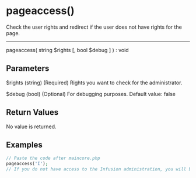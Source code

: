 # pageaccess()

Check the user rights and redirect if the user does not have rights for the page.

---

pageaccess( string $rights [, bool $debug ] ) : void

## Parameters

$rights (string) (Required) Rights you want to check for the administrator.

$debug (bool) (Optional) For debugging purposes. Default value: false

## Return Values

No value is returned.

## Examples

```php
// Paste the code after maincore.php
pageaccess('I');
// If you do not have access to the Infusion administration, you will be redirected to the index
```
